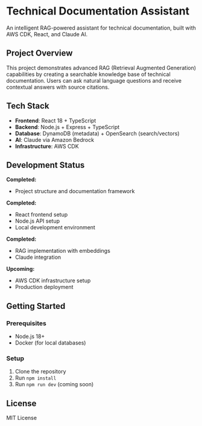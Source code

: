 # Technical Documentation Assistant

An intelligent RAG-powered assistant for technical documentation, built with AWS CDK, React, and Claude AI.

## Project Overview

This project demonstrates advanced RAG (Retrieval Augmented Generation) capabilities by creating a searchable knowledge base of technical documentation. Users can ask natural language questions and receive contextual answers with source citations.

## Tech Stack

- **Frontend**: React 18 + TypeScript
- **Backend**: Node.js + Express + TypeScript
- **Database**: DynamoDB (metadata) + OpenSearch (search/vectors)
- **AI**: Claude via Amazon Bedrock
- **Infrastructure**: AWS CDK

## Development Status

**Completed:**
- Project structure and documentation framework

**Completed:**
- React frontend setup
- Node.js API setup
- Local development environment

**Completed:**
- RAG implementation with embeddings
- Claude integration

**Upcoming:**
- AWS CDK infrastructure setup
- Production deployment

## Getting Started

### Prerequisites
- Node.js 18+
- Docker (for local databases)

### Setup
1. Clone the repository
2. Run `npm install`
3. Run `npm run dev` (coming soon)

## License

MIT License
